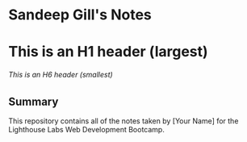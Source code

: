 # Sandeep Gill's Notes

# This is an H1 header (largest)
###### This is an H6 header (smallest)


## Summary 

This repository contains all of the notes taken by [Your Name] for the Lighthouse Labs Web Development Bootcamp.